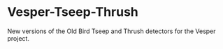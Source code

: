# Vesper-Tseep-Thrush
New versions of the Old Bird Tseep and Thrush detectors for the Vesper project.
